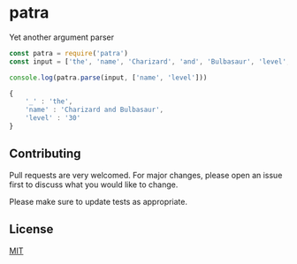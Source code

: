 # patra
Yet another argument parser

```js
const patra = require('patra')
const input = ['the', 'name', 'Charizard', 'and', 'Bulbasaur', 'level', '30']

console.log(patra.parse(input, ['name', 'level']))
```

```js
{
    '_' : 'the',
    'name' : 'Charizard and Bulbasaur',
    'level' : '30'
}
```

## Contributing
Pull requests are very welcomed. For major changes, please open an issue first to discuss what you would like to change.

Please make sure to update tests as appropriate.

## License
[MIT](https://choosealicense.com/licenses/mit/)